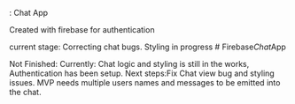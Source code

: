 : Chat App

Created with firebase for authentication

current stage: Correcting chat bugs.
Styling in progress
#   F i r e b a s e _ C h a t _ A p p 
 
 

Not Finished:
Currently: Chat logic and styling is still in the works, Authentication has been setup.
Next steps:Fix Chat view bug and styling issues.
MVP needs multiple users names and messages to be emitted into the chat.


